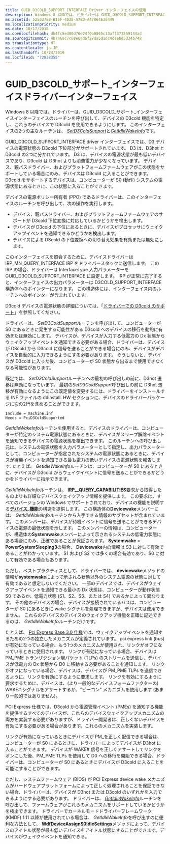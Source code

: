 ```yaml
---
title: GUID_D3COLD_SUPPORT_INTERFACE Driver インターフェイスの使用
description: Windows 8 以降では、ドライバーは GUID_D3COLD_SUPPORT_INTERFACE インターフェイスのルーチンを呼び出して、デバイスの D3cold 機能を判別し、これらのデバイスで D3cold を使用できるようにします。
ms.assetid: 525637E8-B16F-4038-A78D-A47064E36449
ms.localizationpriority: medium
ms.date: 10/17/2018
ms.openlocfilehash: db4fc5ed00d76e24f0a8865c13aff373569144ad
ms.sourcegitcommit: 4b7a6ac7c68e6ad6f27da5d1dc4deabd5d34b748
ms.translationtype: MT
ms.contentlocale: ja-JP
ms.lasthandoff: 10/24/2019
ms.locfileid: "72838355"
---
```

# <a name="using-the-guid_d3cold_support_interface-driver-interface"></a>GUID\_D3COLD\_サポート\_インターフェイスドライバーインターフェイス


Windows 8 以降では、ドライバーは、GUID\_D3COLD\_サポート\_インターフェイスインターフェイスのルーチンを呼び出して、デバイスの D3cold 機能を特定し、これらのデバイスで D3cold を使用できるようにします。 このインターフェイスの2つの主なルーチンは、 [*SetD3ColdSupport*](https://docs.microsoft.com/windows-hardware/drivers/ddi/wdm/nc-wdm-set_d3cold_support)と[*GetIdleWakeInfo*](https://docs.microsoft.com/windows-hardware/drivers/ddi/wdm/nc-wdm-get_idle_wake_info)です。


GUID_D3COLD_SUPPORT_INTERFACE driver インターフェイスでは、D3 デバイスの電源状態の D3cold 下位部分がサポートされています。 D3 は、D3hot と D3cold の2つに分かれています。 D3 は、デバイスの電源状態が最も低いデバイスであり、D3cold は D3hot よりも消費電力が少なくなっています。 デバイス、親バスドライバー、およびプラットフォームファームウェアがこの状態をサポートしている場合にのみ、デバイスは D3cold に入ることができます。 D3cold をサポートするデバイスは、コンピューターが S0 (動作) システムの電源状態にあるときに、この状態に入ることができます。

デバイスの電源ポリシー所有者 (PPO) であるドライバーは、このインターフェイスのルーチンを呼び出して、次の操作を実行します。

-    デバイス、親バスドライバー、およびプラットフォームファームウェアのサポートが D3cold 下位変換に対応しているかどうかを検出します。 
-    デバイスが D3cold の下位にあるときに、デバイスがプロセッサにウェイクアップイベントを通知できるかどうかを検出します。 
-    デバイスによる D3cold の下位変換への切り替え効果を有効または無効にします。 

このインターフェイスを照会するために、デバイスドライバーは IRP_MN_QUERY_INTERFACE IRP をドライバースタックに送信します。 この IRP の場合、ドライバーは InterfaceType 入力パラメーターを GUID_D3COLD_SUPPORT_INTERFACE に設定します。 IRP が正常に完了すると、インターフェイスの出力パラメーターは D3COLD_SUPPORT_INTERFACE 構造体へのポインターになります。 この構造体には、インターフェイス内のルーチンへのポインターが含まれています。

D3cold デバイスの電源状態の詳細については、「[ドライバーでの D3cold のサポート](supporting-d3cold-in-a-driver.md)」を参照してください。


ドライバーは、 *SetD3ColdSupport*ルーチンを呼び出して、コンピューターが S0 にあるときに発生する可能性がある D3cold へのデバイスの移行を動的に有効または無効にします。 デバイスが、デバイスが入力する低電力の Dx 状態からウェイクアップイベントを通知できる必要がある場合、ドライバーは、デバイスが D3cold から D3cold に信号を送ることができる場合にのみ、デバイスがデバイスを自動的に入力できるようにする必要があります。 そうしないと、デバイスが D3cold に入った後、コンピューターが S0 状態から出るまで使用できなくなる可能性があります。

既定では、 *SetD3ColdSupport*ルーチンへの最初の呼び出しの前に、D3hot 遷移は無効になっています。 最初の*SetD3ColdSupport*呼び出しの前に D3hot 遷移が有効になるようにこの既定値を変更するには、ドライバーをインストールする INF ファイルの ddinstall. HW セクションに、デバイスのドライバーパッケージに次の2行を含めることができます。

```Text
Include = machine.inf
Needs = PciD3ColdSupported
```

*GetIdleWakeInfo*ルーチンを使用すると、デバイスのドライバーは、コンピューターが特定のシステム電源状態にあるときに、デバイスがスリープ解除イベントを通知できるデバイスの電源状態を検出できます。 このルーチンへの呼び出し元は、システムの電源状態を入力パラメーターとして指定し、出力パラメーターとして、コンピューターが指定されたシステムの電源状態にあるときに、デバイスが待機イベントを通知できる最も電力の低いデバイスの電源状態を報告します. たとえば、 *GetIdleWakeInfo*ルーチンは、コンピューターが S0 にあるときに、デバイスが D3cold からウェイクイベントに信号を送ることができるかどうかをドライバーに指示できます。

*GetIdleWakeInfo*ルーチンは、 [**IRP\_\_QUERY\_CAPABILITIES**](https://docs.microsoft.com/windows-hardware/drivers/kernel/irp-mn-query-capabilities)要求から取得したものよりも詳細なデバイスウェイクアップ情報を提供します。 この要求は、すべてのバージョンの Windows でサポートされており、デバイスの機能を説明する[**デバイス\_機能**](https://docs.microsoft.com/windows-hardware/drivers/ddi/wdm/ns-wdm-_device_capabilities)の構造を提供します。 この構造体の**Devicewake**メンバーには、 *GetIdleWakeInfo*ルーチンから入手できる情報のサブセットが含まれています。 このメンバーは、デバイスが待機イベントに信号を送ることができるデバイスの電源の最低状態を示します。 このメンバーの情報は、コンピューターが、構造体の**Systemwake**メンバーによって示されるシステムの低電力状態にある場合にのみ、正確であることが保証されます。 **Systemwake** = **PowerSystemSleeping3**の場合、 **Devicewake**内の情報は S3 に対して有効であることがわかっています。 S1 および S2 では多くの場合有効であり、S0 に対して有効である場合もあります。

ただし、ベストプラクティスとして、ドライバーでは、 **devicewake**メソッドの情報が**systemwake**によって示される状態以外のシステム電源の状態に対して有効であると想定しないでください。 一部のデバイスでは、デバイスがウェイクアップイベントを通知できる最小の Dx 状態は、コンピューターが動作状態 S0 であるか、低電力状態 (S1、S2、S3、または S4) であるかによって異なります。 その他のデバイスの場合、デバイスが接続されているバスは、コンピューターが S0 にあるときに wake シグナルを処理できますが、デバイスは使用できません。 これらのデバイスのデバイスのウェイクアップ機能を正確に記述できるのは、 *GetIdleWakeInfo*ルーチンだけです。

たとえば、 [Pci Express Base 3.0 仕様](https://pcisig.com/specifications/pciexpress/specifications/)では、ウェイクアップイベントを通知するための2つの独立したメカニズムが定義されています。 pci express link (bus) が有効になっている場合、もう1つのメカニズムが使用され、リンクがオフになっているときに使用されます。 リンクが有効になっている場合、デバイスは PM\_PME トランザクション層パケット (TLPs) のストリームを送信し、デバイスが低電力の Dx 状態から D0 に移動する必要があることを通知します。 リンクがオフになっている場合、デバイスは、デバイスが PM\_PME TLPs を送信できるように、リンクを有効にするように要求します。 リンクを有効にするように要求するために、デバイスは、(より一般的なデバイスフォームファクターの) WAKE\# シグナルをアサートするか、"ビーコン" メカニズムを使用します (あまり一般的ではありません)。

PCI Express 仕様では、D3cold から電源管理イベント (PMEs) を通知する機能を提供するすべてのデバイスが、これらのデバイスウェイクアップメカニズムの両方を実装する必要がありますが、ドライバー開発者は、正しくないデバイスを有効にする必要がある場合があります。これらのメカニズムを実装します。

リンクが有効になっているときにデバイスが PM\_を正しく配信できる場合は、コンピューターが S0 にあるときに、ドライバーによってデバイスが D3hot に入ることができます。 デバイスが WAKE\# 信号を正しくアサートしてリンクをオンにした後、PM\_PME TLPs を使用して D0 への移行を開始できる場合、ドライバーは、コンピューターが S0 にあるときにデバイスが D3cold に入ることを可能にすることができます。

ただし、システムファームウェア (BIOS) が PCI Express device wake メカニズムがハードウェアプラットフォームによって正しく処理されることを保証できない場合、ドライバーは、デバイスが D3hot または D3cold のいずれかを入力できるようにする必要があります。 ドライバーは、 [*GetIdleWakeInfo*](https://docs.microsoft.com/windows-hardware/drivers/ddi/wdm/nc-wdm-get_idle_wake_info)ルーチンを呼び出して、ファームウェアがこれらのメカニズムをサポートしているかどうかを検出できます。 ドライバーでカーネルモードドライバーフレームワーク (KMDF) 1.11 以降が使用されている場合は、 *GetIdleWakeInfo*を呼び出すのに便利な方法として、 [**WdfDeviceAssignS0IdleSettings**](https://docs.microsoft.com/windows-hardware/drivers/ddi/wdfdevice/nf-wdfdevice-wdfdeviceassigns0idlesettings)メソッドによって、デバイスのアイドル状態が最も低いデバイスをアイドル状態にすることができます。デバイスがウェイクイベントを通知できる。

 

 




